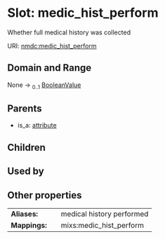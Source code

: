 
# Slot: medic_hist_perform


Whether full medical history was collected

URI: [nmdc:medic_hist_perform](https://microbiomedata/meta/medic_hist_perform)


## Domain and Range

None &#8594;  <sub>0..1</sub> [BooleanValue](BooleanValue.md)

## Parents

 *  is_a: [attribute](attribute.md)

## Children


## Used by


## Other properties

|  |  |  |
| --- | --- | --- |
| **Aliases:** | | medical history performed |
| **Mappings:** | | mixs:medic_hist_perform |


